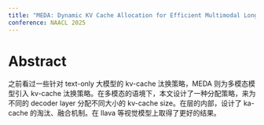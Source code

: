 ```yaml
---
title: "MEDA: Dynamic KV Cache Allocation for Efficient Multimodal Long-Context Inference"
conference: NAACL 2025
---
```

# Abstract
之前看过一些针对 text-only 大模型的 kv-cache 汰换策略，MEDA 则为多模态模型引入 kv-cache 汰换策略。在多模态的语境下，本文设计了一种分配策略，来为不同的 decoder layer 分配不同大小的 kv-cache size。在层的内部，设计了 ka-cache 的淘汰、融合机制。在 llava 等视觉模型上取得了更好的结果。



